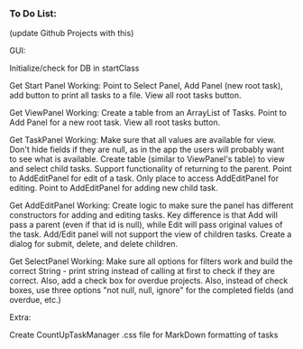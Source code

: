 ### To Do List:

(update Github Projects with this)



GUI:

Initialize/check for DB in startClass

Get Start Panel Working: Point to Select Panel, Add Panel (new root task), add button to print all tasks to a file. View all root tasks button.

Get ViewPanel Working: Create a table from an ArrayList of Tasks. Point to Add Panel for a new root task. View all root tasks button.

Get TaskPanel Working: Make sure that all values are available for view. Don't hide fields if they are null, as in the app the users will probably want to see what is available. Create table (similar to ViewPanel's table) to view and select child tasks. Support functionality of returning to the parent. Point to AddEditPanel for edit of a task. Only place to access AddEditPanel for editing. Point to AddEditPanel for adding new child task.

Get AddEditPanel Working: Create logic to make sure the panel has different constructors for adding and editing tasks. Key difference is that Add will pass a parent (even if that id is null), while Edit will pass original values of the task. Add/Edit panel will not support the view of children tasks. Create a dialog for submit, delete, and delete children.

Get SelectPanel Working: Make sure all options for filters work and build the correct String - print string instead of calling at first to check if they are correct. Also, add a check box for overdue projects. Also, instead of check boxes, use three options "not null, null, ignore" for the completed fields (and overdue, etc.)



Extra:

Create CountUpTaskManager .css file for MarkDown formatting of tasks